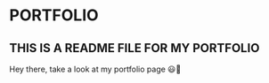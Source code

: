 # PORTFOLIO
## THIS IS A README FILE FOR MY PORTFOLIO
Hey there, take a look at my portfolio page 😃💪
